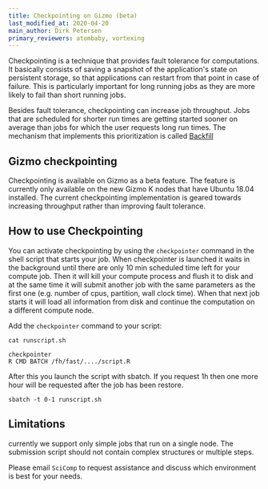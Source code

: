 ```yaml
---
title: Checkpointing on Gizmo (beta)
last_modified_at: 2020-04-20
main_author: Dirk Petersen
primary_reviewers: atombaby, vortexing 
---
```


Checkpointing is a technique that provides fault tolerance for computations. It basically consists of saving a snapshot of the application's state on persistent storage, so that applications can restart from that point in case of failure. This is particularly important for long running jobs as they are more likely to fail than short running jobs.

Besides fault tolerance, checkpointing can increase job throughput. Jobs that are scheduled for shorter run times are getting started sooner on average than jobs for which the user requests long run times. The mechanism that implements this prioritization is called [Backfill](https://www.zedat.fu-berlin.de/HPC/EN/Backfill)

## Gizmo checkpointing 

Checkpointing is available on Gizmo as a beta feature. The feature is currently only available on the new Gizmo K nodes that have Ubuntu 18.04 installed.
The current checkpointing implementation is geared towards increasing throughput rather than improving fault tolerance.  

## How to use Checkpointing

You can activate checkpointing by using the `checkpointer` command in the shell script that starts your job. When checkpointer is launched it waits in the background until there are only 10 min scheduled time left for your compute job. Then it will kill your compute process and flush it to disk and at the same time it will submit another job with the same parameters as the first one (e.g. number of cpus, partition, wall clock time). When that next job starts it will load all information from disk and continue the computation on a different compute node.

Add the `checkpointer` command to your script:
```
cat runscript.sh

checkpointer 
R CMD BATCH /fh/fast/..../script.R
```

After this you launch the script with sbatch. If you request 1h then one more hour will be requested after the job has been restore.


```
sbatch -t 0-1 runscript.sh
```

## Limitations

currently we support only simple jobs that run on a single node. The submission script should not contain complex structures or multiple steps.


Please email `SciComp` to request assistance and discuss which environment is best for your needs.
